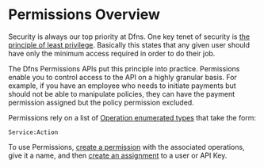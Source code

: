 # Permissions Overview

Security is always our top priority at Dfns. One key tenet of security is [the principle of least privilege](https://en.wikipedia.org/wiki/Principle\_of\_least\_privilege). Basically this states that any given user should have only the minimum access required in order to do their job.&#x20;

The Dfns Permissions APIs put this principle into practice. Permissions enable you to control access to the API on a highly granular basis. For example, if you have an employee who needs to initiate payments but should not be able to manipulate policies, they can have the payment permission assigned but the policy permission excluded.

Permissions rely on a list of [Operation enumerated types](../dfns-api-enumerated-types.md) that take the form:

`Service:Action`

To use Permissions, [create a permission](../../in-development/permissions/permissions/createpermission.md) with the associated operations, give it a name, and then [create an assignment](../../in-development/permissions/permission-assignments/createassignment.md) to a user or API Key.&#x20;

